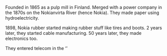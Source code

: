 Founded in 1865 as a pulp mill in Finland. Merged with a power company in the 1870s on the Nokianvirta River (hence Nokia). They made paper using hydroelectricity.

1898, Nokia rubber started making rubber stuff like tires and boots. 2 years later, they started cable manufacturing. 50 years later, they made electronics too.

They entered telecom in the ‘’